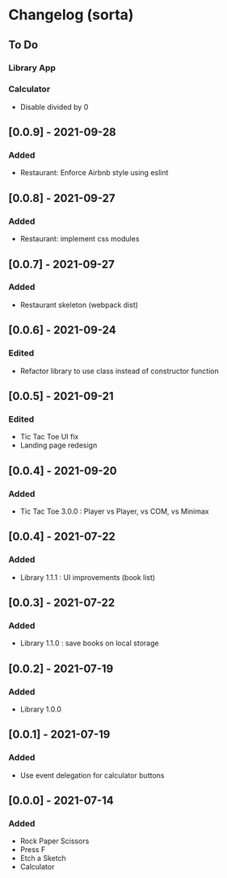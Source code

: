 # Changelog (sorta)

## To Do

### Library App

### Calculator
- Disable divided by 0

## [0.0.9] - 2021-09-28
### Added
- Restaurant: Enforce Airbnb style using eslint

## [0.0.8] - 2021-09-27
### Added
- Restaurant: implement css modules

## [0.0.7] - 2021-09-27
### Added
- Restaurant skeleton (webpack dist)

## [0.0.6] - 2021-09-24
### Edited
- Refactor library to use class instead of constructor function

## [0.0.5] - 2021-09-21
### Edited
- Tic Tac Toe UI fix
- Landing page redesign

## [0.0.4] - 2021-09-20
### Added
- Tic Tac Toe 3.0.0 : Player vs Player, vs COM, vs Minimax

## [0.0.4] - 2021-07-22
### Added
- Library 1.1.1 : UI improvements (book list)
## [0.0.3] - 2021-07-22
### Added
- Library 1.1.0 : save books on local storage
## [0.0.2] - 2021-07-19
### Added
- Library 1.0.0
## [0.0.1] - 2021-07-19
### Added
- Use event delegation for calculator buttons
## [0.0.0] - 2021-07-14
### Added
- Rock Paper Scissors
- Press F
- Etch a Sketch
- Calculator